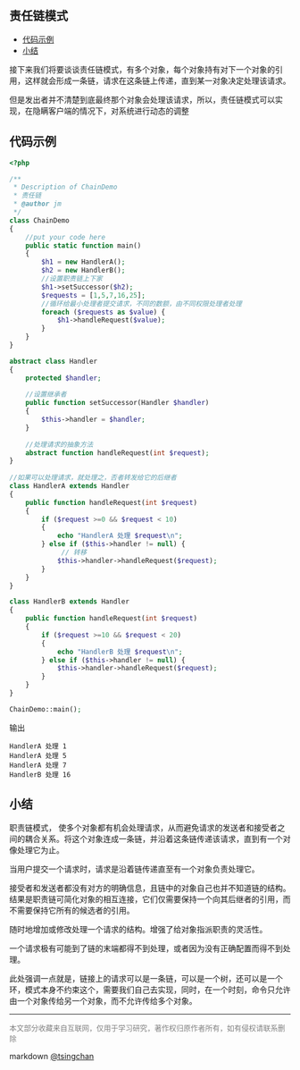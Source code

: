 责任链模式
----
<!-- TOC -->

- [代码示例](#代码示例)
- [小结](#小结)

<!-- /TOC -->

接下来我们将要谈谈责任链模式，有多个对象，每个对象持有对下一个对象的引用，这样就会形成一条链，请求在这条链上传递，直到某一对象决定处理该请求。

但是发出者并不清楚到底最终那个对象会处理该请求，所以，责任链模式可以实现，在隐瞒客户端的情况下，对系统进行动态的调整

## 代码示例

```php
<?php

/**
 * Description of ChainDemo
 * 责任链
 * @author jm
 */
class ChainDemo
{
    //put your code here
    public static function main()
    {
        $h1 = new HandlerA();
        $h2 = new HandlerB();
        //设置职责链上下家
        $h1->setSuccessor($h2);
        $requests = [1,5,7,16,25];
        //循环给最小处理者提交请求，不同的数额，由不同权限处理者处理
        foreach ($requests as $value) {
            $h1->handleRequest($value);
        }        
    }
}

abstract class Handler
{
    protected $handler;
    
    //设置继承者
    public function setSuccessor(Handler $handler)
    {
        $this->handler = $handler;
    }
    
    //处理请求的抽象方法
    abstract function handleRequest(int $request);
}
    
//如果可以处理请求，就处理之，否者转发给它的后继者
class HandlerA extends Handler
{
    public function handleRequest(int $request)
    {
        if ($request >=0 && $request < 10)
        {
            echo "HandlerA 处理 $request\n";
        } else if ($this->handler != null) {
             // 转移
            $this->handler->handleRequest($request);
        }
    }
}

class HandlerB extends Handler
{
    public function handleRequest(int $request)
    {
        if ($request >=10 && $request < 20)
        {
            echo "HandlerB 处理 $request\n";
        } else if ($this->handler != null) {
            $this->handler->handleRequest($request);
        }
    }
}

ChainDemo::main();

```
输出
```
HandlerA 处理 1
HandlerA 处理 5
HandlerA 处理 7
HandlerB 处理 16
```

## 小结


职责链模式， 使多个对象都有机会处理请求，从而避免请求的发送者和接受者之间的耦合关系。将这个对象连成一条链，并沿着这条链传递该请求，直到有一个对像处理它为止。

当用户提交一个请求时，请求是沿着链传递直至有一个对象负责处理它。

接受者和发送者都没有对方的明确信息，且链中的对象自己也并不知道链的结构。结果是职责链可简化对象的相互连接，它们仅需要保持一个向其后继者的引用，而不需要保持它所有的候选者的引用。

随时地增加或修改处理一个请求的结构。增强了给对象指派职责的灵活性。


一个请求极有可能到了链的末端都得不到处理，或者因为没有正确配置而得不到处理。

此处强调一点就是，链接上的请求可以是一条链，可以是一个树，还可以是一个环，模式本身不约束这个，需要我们自己去实现，同时，在一个时刻，命令只允许由一个对象传给另一个对象，而不允许传给多个对象。

----
<font size=2 color='grey'>本文部分收藏来自互联网，仅用于学习研究，著作权归原作者所有，如有侵权请联系删除</font>

markdown [@tsingchan](https://github.com/tsingchan) 